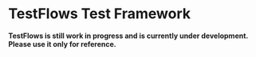 # TestFlows Test Framework

**TestFlows is still work in progress and is currently under development.
Please use it only for reference.**
